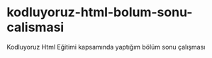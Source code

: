 # kodluyoruz-html-bolum-sonu-calismasi
Kodluyoruz Html Eğitimi kapsamında yaptığım bölüm sonu çalışması
